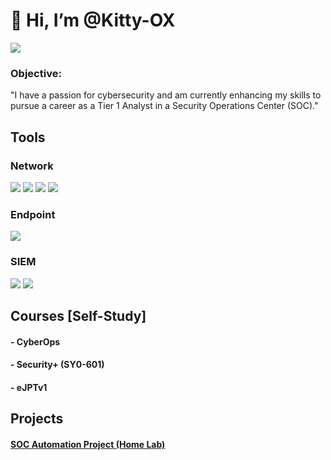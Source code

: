 # 👋 Hi, I’m @Kitty-OX

<a href="https://www.linkedin.com/in/asmaa-mohamed-a043b5282/"><img src="https://img.shields.io/badge/-LinkedIn-0072b1?&style=for-the-badge&logo=linkedin&logoColor=white" /></a>

### Objective:
"I have a passion for cybersecurity and am currently enhancing my skills to pursue a career as a Tier 1 Analyst in a Security Operations Center (SOC)."

## Tools

### Network
<div>
    <img src="https://img.shields.io/badge/-Wireshark-1679A7?&style=for-the-badge&logo=Wireshark&logoColor=white" />
    <img src="https://img.shields.io/badge/-Suricata-EF3B2D?&style=for-the-badge&logo=Suricata&logoColor=white" />
    <img src="https://img.shields.io/badge/-Zeek-777BB4?&style=for-the-badge&logo=Zeek&logoColor=white" />
    <img src="https://img.shields.io/badge/-Snort-FFC0CB?&style=for-the-badge&logo=Snort&logoColor=white" />
</div>

### Endpoint
<div>
    <img src="https://img.shields.io/badge/-Velociraptor-4B275F?&style=for-the-badge&logo=Velociraptor&logoColor=white" />
</div>

### SIEM
<div>
    <img src="https://img.shields.io/badge/-Splunk-000000?&style=for-the-badge&logo=Splunk&logoColor=white" />
    <img src="https://img.shields.io/badge/-Elastic-005571?&style=for-the-badge&logo=Elastic&logoColor=white" />
</div>

## Courses [Self-Study]

#### - CyberOps
#### - Security+ (SY0-601)

#### - eJPTv1

## Projects
#### <a href="https://github.com/Kitty-OX/SOC-Automation-Project/tree/main"> SOC Automation Project (Home Lab)</a>
<!---
Kitty-OX/Kitty-OX is a ✨ special ✨ repository because its `README.md` (this file) appears on your GitHub profile.
You can click the Preview link to take a look at your changes.
--->
